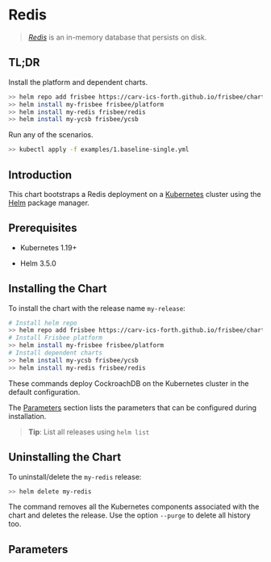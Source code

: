 # Redis

> [*Redis*](https://github.com/redis/redis) is an in-memory database that persists on disk.

## TL;DR

Install the platform and dependent charts.

```bash
>> helm repo add frisbee https://carv-ics-forth.github.io/frisbee/charts
>> helm install my-frisbee frisbee/platform
>> helm install my-redis frisbee/redis
>> helm install my-ycsb frisbee/ycsb
```

Run any of the scenarios.

```bash
>> kubectl apply -f examples/1.baseline-single.yml
```

## Introduction

This chart bootstraps a Redis deployment on a [Kubernetes](http://kubernetes.io) cluster using
the [Helm](https://helm.sh) package manager.

## Prerequisites

- Kubernetes 1.19+

- Helm 3.5.0

## Installing the Chart

To install the chart with the release name `my-release`:

```bash
# Install helm repo
>> helm repo add frisbee https://carv-ics-forth.github.io/frisbee/charts
# Install Frisbee platform
>> helm install my-frisbee frisbee/platform
# Install dependent charts
>> helm install my-ycsb frisbee/ycsb
>> helm install my-redis frisbee/redis
```

These commands deploy CockroachDB on the Kubernetes cluster in the default configuration.

The [Parameters](#parameters) section lists the parameters that can be configured during installation.

> **Tip**: List all releases using `helm list`

## Uninstalling the Chart

To uninstall/delete the `my-redis` release:

```bash
>> helm delete my-redis
```

The command removes all the Kubernetes components associated with the chart and deletes the release. Use the
option `--purge` to delete all history too.

## Parameters
